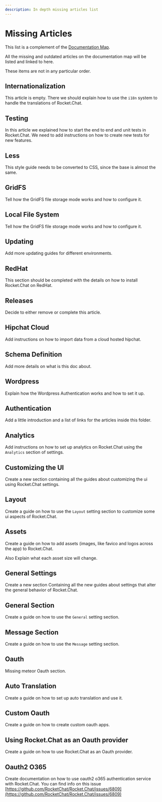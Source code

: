 ```yaml
---
description: In depth missing articles list
---
```


# Missing Articles

This list is a complement of the [Documentation Map](./).

All the missing and outdated articles on the documentation map will be listed and linked to here.

These items are not in any particular order.

## Internationalization

This article is empty. There we should explain how to use the `i18n` system to handle the translations of Rocket.Chat.

## Testing

In this article we explained how to start the end to end and unit tests in Rocket.Chat. We need to add instructions on how to create new tests for new features.

## Less

This style guide needs to be converted to CSS, since the base is almost the same.

## GridFS

Tell how the GridFS file storage mode works and how to configure it.

## Local File System

Tell how the GridFS file storage mode works and how to configure it.

## Updating

Add more updating guides for different environments.

## RedHat

This section should be completed with the details on how to install Rocket.Chat on RedHat.

## Releases

Decide to either remove or complete this article.

## Hipchat Cloud

Add instructions on how to import data from a cloud hosted hipchat.

## Schema Definition

Add more details on what is this doc about.

## Wordpress

Explain how the Wordpress Authentication works and how to set it up.

## Authentication

Add a little introduction and a list of links for the articles inside this folder.

## Analytics

Add instructions on how to set up analytics on Rocket.Chat using the `Analytics` section of settings.

## Customizing the UI

Create a new section containing all the guides about customizing the ui using Rocket.Chat settings.

## Layout

Create a guide on how to use the `Layout` setting section to customize some ui aspects of Rocket.Chat.

## Assets

Create a guide on how to add assets \(images, like favico and logos across the app\) to Rocket.Chat.

Also Explain what each asset size will change.

## General Settings

Create a new section Containing all the new guides about settings that alter the general behavior of Rocket.Chat.

## General Section

Create a guide on how to use the `General` setting section.

## Message Section

Create a guide on how to use the `Message` setting section.

## Oauth

Missing meteor Oauth section.

## Auto Translation

Create a guide on how to set up auto translation and use it.

## Custom Oauth

Create a guide on how to create custom oauth apps.

## Using Rocket.Chat as an Oauth provider

Create a guide on how to use Rocket.Chat as an Oauth provider.

## Oauth2 O365

Create documentation on how to use oauth2 o365 authentication service with Rocket.Chat. You can find info on this issue [https://github.com/RocketChat/Rocket.Chat/issues/6809](https://github.com/RocketChat/Rocket.Chat/issues/6809)

